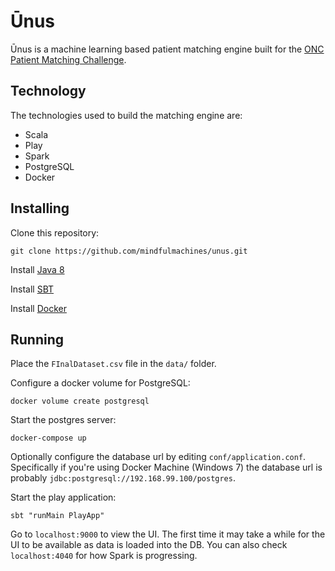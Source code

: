 # Ūnus

Ūnus is a machine learning based patient matching engine built for the [ONC Patient Matching Challenge][1]. 

## Technology
The technologies used to build the matching engine are:
* Scala
* Play
* Spark
* PostgreSQL
* Docker

## Installing
Clone this repository:

`git clone https://github.com/mindfulmachines/unus.git`

Install [Java 8][2]

Install [SBT][3]

Install [Docker][4]

## Running
Place the `FInalDataset.csv` file in the `data/` folder.

Configure a docker volume for PostgreSQL:

`docker volume create postgresql`

Start the postgres server:

`docker-compose up`

Optionally configure the database url by editing `conf/application.conf`. Specifically if you're using Docker Machine 
(Windows 7) the database url is probably `jdbc:postgresql://192.168.99.100/postgres`.

Start the play application:

`sbt "runMain PlayApp"`

Go to `localhost:9000` to view the UI. The first time it may take a while for the UI to be available as data is loaded into the DB. You can also check `localhost:4040` for how Spark is progressing.

[1]: https://www.patientmatchingchallenge.com
[2]: http://www.oracle.com/technetwork/java/javase/downloads/index.html
[3]: http://www.scala-sbt.org/download.html
[4]: https://docs.docker.com/engine/installation/#supported-platforms
